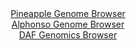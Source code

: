 <div id="Pineapple_Genome_Browser" align="center">
  <a href="https://igv.org/app/?sessionURL=blob:zZJda9swFIb_i6BlA8eWPxJHhjKcpulH0nYkdQMpxci27IjIkiMpTtOQ_z61bOymg.ZiY6AL6XCk876vnj1oiVRUcBABz3a7tusCC6il2M5w3TByh2uiQFRipogFJCmJJDwnINqDEiuNk.nE3Fxq3ajIcahuOjXmlbCVb.MavwqOt8rORe2cC8ZwJiTWQipnIHErHFq1nS3JcNPYZrZvd50Ca.xg1iwFV8JpCK_SrXkv_VVKK8JFTdJ6wzR9F5AaPUZjYZf4WzyfxXlOlBqT3XVxFo.v40f_Illc9s4Xyf3VPOnNT2e04lhvJDlLerUaztwyaxVCvD9ZxHo4DPLHnR.c.MPTi5eGSqLO3NDt.10Ew9AEQ3lBXv4nz2bRI33fTwqZBSfeaISnq6Dt68wtHmULBzs9Tj503gcHCzCRbwwJIF_KMHKh5cOe1fV6nbet27cgRCYfKSiInp4toCXOV6b9aQ_0rjG8AEXWm3d0LCBkQSSIOgjC0EXI6wZhABFyD9YebCT7e.GOkikKoRd7Xi8tKdMG5iJVvFE25txu89KuXo9Ms7pTL_Ny3dysLy.uFvPh.rtiaLwK4nD1hywtYEa_f6Ax.hlF_4S7zwixdXYsbPEtun24HzA2HUC14XIE0RadeIOHG_EqPgzoDaPjwimFrLE2_aZijj95a7GkmGtTaKmiGWVU7.YmR7EFkev5BluQCyYMh0BW2RdoQcvtwq._8fQPz4cf">Pineapple Genome Browser</a>
</div>
<div id="Alphonso_Genome_Browser" align="center">
  <a href="https://igv.org/app/?sessionURL=blob:zZJdb5swFIb_i6VWm0TAQAkFqZqSNm3Sdm1SSrKlqpADhngBm9pOyIfy33dWbdpNJzUXmyb5Ao6M_b4Pzw6tqFRMcBQix7Q907aRgdRcNBGp6pLekYoqFOakVNRAkuZUUp5SFO5QTpQm8cMtfDnXulahZTFdtyrCC2Eq1yQV2QpOGmWmorLORVmSmZBEC6msriQrYbFi1WrojNS1CXe7pmdlRBOLlPVccCWsmvIiaeC85NcoKSgXFU2qZanZa4AE8kDGzMzJp84k6qQpVeqGbgbZWedm0Bm7vXh61T6fxvf9SdyeHEes4EQvJT27cuhk6J8vFtP..hpyRZuvtfzWDKe94si9OO6tayapOrN9.9T1AuxjAMN4Rtf_U2dY7MDeYtv1LnE5Lrbe8vbGp_HAW8z1hh85l0XvzeY22huoFOkSTEDpXPqhjQ0Xtw3Pabd.PNqnBsYB8JGCofDp2UBaknQB2592SG9q8AUp.rJ8VcdAQmZUorAVYDg7CBzvxD_BQWDvjR1ayvLvwb2MHwIfOx3HaSc5KzXInCWK18oknJurNDeL7YE0ezzaVl8u7j5fj9e9O4yB4qNyvetoOxzFf6BpILj89RdC1fdk.ifmvSeIqWeH6kZGo6yugihwmke5EG390NhdoASrP71_WzgHCh.GJxeyIhr2wwRefzq3IpIRrmGwYorNWMn0ZgIkRYNC23FBXZSKUoCLSBazD9jAhu3hj78VdffP..8-">Alphonso Genome Browser</a>
</div>


<div id="DAF_Genomics_Browser" align="center">
  <a href="https://igv.org/app/?sessionURL=blob:tZFra9swFIb_i2D95Lud.AJhmCxts46OOrgJKSUcy8eXzbZcSV6ahvz3Ca.lsAtj0IEkJM7lfXWeI_mGXNSsIxFxDHti2DbRiKjYfgVt3.A1tChIVEAjUCMcC.TYUSTRkRQgJKTJJ1VZSdmLyDRzKPQSO9bWVBjCNaDXBRtkhSpVdwxo4Yl1sBcGZa1KlmBC01esE8wESlEI3TJ77MrdHtTxEtuNLXHXDo2sR9WdMqGM5UYBym3d5fj4FyP_QVmt.n28XsVj_RUelvksvlrGt.4i3V5M59v08.U6na7PVnXZgRw4zhJ_ePI_hpRuFuVDlWXnF9kyWd9u5Rfxzv1wtnjsa45iZvt24E6C0A3ISSMNo4NCQGjF7cj2NN8JNMfz9OerO5mqGXBWk.juXiOSA_2q0u.ORB56BYoIfBhGZhphPEdOIj20LN8OQ2fi.Z4VhvZJO5KBN29M8jxNQt9yYseZGhm0Sr.om3F8SujX4Fth_Kmz2v.K6eYyzYI5ZfPNJg1vCis5lJvk0GxjJ_gtplC5_.O3CsZbkCr04_kMBRql1mInX6m4p_vTdw--">DAF Genomics Browser</a>
</div>
